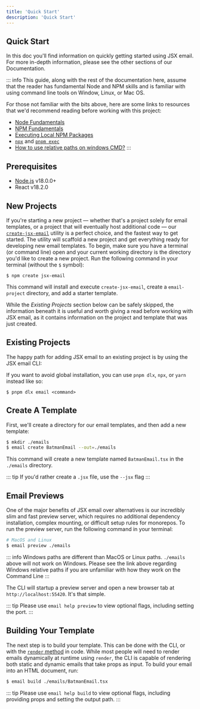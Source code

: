 ```yaml
---
title: 'Quick Start'
description: 'Quick Start'
---
```


## Quick Start

In this doc you'll find information on quickly getting started using JSX email. For more in-depth information, please see the other sections of our Documentation.

::: info
This guide, along with the rest of the documentation here, assume that the reader has fundamental Node and NPM skills and is familiar with using command line tools on Window, Linux, or Mac OS.

For those not familiar with the bits above, here are some links to resources that we'd recommend reading before working with this project:

- [Node Fundamentals](https://www.codecademy.com/learn/learn-nodejs-fundamentals/modules/intro-to-node-js/cheatsheet)
- [NPM Fundamentals](https://nodesource.com/blog/an-absolute-beginners-guide-to-using-npm/)
- [Executing Local NPM Packages](https://jaireina.medium.com/executing-local-npm-packages-226820ad2c31)
- [`npx`](https://docs.npmjs.com/cli/v8/commands/npx) and [`pnpm exec`](https://pnpm.io/cli/exec)
- [How to use relative paths on windows CMD?](https://superuser.com/a/1270599)
  :::

## Prerequisites

- [Node.js](https://nodejs.org/en/) v18.0.0+
- React v18.2.0

## New Projects

If you're starting a new project — whether that's a project solely for email templates, or a project that will eventually host additional code — our [`create-jsx-email`](https://github.com/shellscape/jsx-email/tree/main/packages/create-jsx-email) utility is a perfect choice, and the fastest way to get started. The utility will scaffold a new project and get everything ready for developing new email templates. To begin, make sure you have a terminal (or command line) open and your current working directory is the directory you'd like to create a new project. Run the following command in your terminal (without the `$` symbol):

```console
$ npm create jsx-email
```

This command will install and execute `create-jsx-email`, create a `email-project` directory, and add a starter template.

While the _Existing Projects_ section below can be safely skipped, the information beneath it is useful and worth giving a read before working with JSX email, as it contains information on the project and template that was just created.

## Existing Projects

The happy path for adding JSX email to an existing project is by using the JSX email CLI:

<!--@include: @/include/install.md-->

If you want to avoid global installation, you can use `pnpm dlx`, `npx`, or `yarn` instead like so:

```shell
$ pnpm dlx email <command>
```

## Create A Template

First, we'll create a directory for our email templates, and then add a new template:

```sh
$ mkdir ./emails
$ email create BatmanEmail --out=./emails
```

This command will create a new template named `BatmanEmail.tsx` in the `./emails` directory.

::: tip
If you'd rather create a `.jsx` file, use the `--jsx` flag
:::

## Email Previews

One of the major benefits of JSX email over alternatives is our incredibly slim and fast preview server, which requires no additional dependency installation, complex mounting, or difficult setup rules for monorepos. To run the preview server, run the following command in your terminal:

```sh
# MacOS and Linux
$ email preview ./emails
```

::: info
Windows paths are different than MacOS or Linux paths. `./emails` above will not work on Windows. Please see the link above regarding Windows relative paths if you are unfamiliar with how they work on the Command Line
:::

The CLI will startup a preview server and open a new browser tab at `http://localhost:55420`. It's that simple.

::: tip
Please use `email help preview` to view optional flags, including setting the port.
:::

## Building Your Template

The next step is to build your template. This can be done with the CLI, or with the [`render` method](/docs/core/render) in code. While most people will need to render emails dynamically at runtime using `render`, the CLI is capable of rendering both static and dynamic emails that take props as input. To build your email into an HTML document, run:

```sh
$ email build ./emails/BatmanEmail.tsx
```

::: tip
Please use `email help build` to view optional flags, including providing props and setting the output path.
:::
